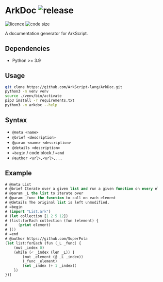 # ArkDoc ![release](https://img.shields.io/github/v/release/ArkScript-lang/ArkDoc)

![licence](https://img.shields.io/badge/licence-MPL%202.0-2)
![code size](https://img.shields.io/github/languages/code-size/ArkScript-lang/ArkDoc)

A documentation generator for ArkScript.

## Dependencies

* Python >= 3.9

## Usage

```bash
git clone https://github.com/ArkScript-lang/ArkDoc.git
python3 -m venv venv
source ./venv/bin/activate
pip3 install -r requirements.txt
python3 -m arkdoc --help
```

## Syntax

- `@meta <name>`
- `@brief <description>`
- `@param <name> <description>`
- `@details <description>`
- `=begin` / code block / `=end`
- `@author <url>,<url>,...`

## Example

```lisp
# @meta List
# @brief Iterate over a given list and run a given function on every element.
# @param _L the list to iterate over
# @param _func the function to call on each element
# @details The original list is left unmodified.
# =begin
# (import "List.ark")
# (let collection [1 2 5 12])
# (list:forEach collection (fun (element) {
#     (print element)
# }))
# =end
# @author https://github.com/SuperFola
(let list:forEach (fun (_L _func) {
    (mut _index 0)
    (while (< _index (len _L)) {
        (mut _element (@ _L _index))
        (_func _element)
        (set _index (+ 1 _index))
    })
}))
```
